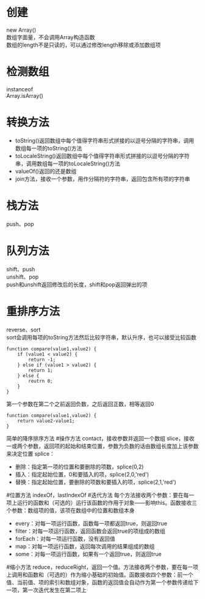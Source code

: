 # 创建

new Array\(\)  
数组字面量，不会调用Array构造函数  
数组的length不是只读的，可以通过修改length移除或添加数组项

# 检测数组

instanceof  
Array.isArray\(\)

# 转换方法

* toString\(\)返回数组中每个值得字符串形式拼接的以逗号分隔的字符串，调用数组每一项的toString\(\)方法
* toLocaleString\(\)返回数组中每个值得字符串形式拼接的以逗号分隔的字符串，调用数组每一项的toLocaleString\(\)方法
* valueOf\(\)返回的还是数组
* join方法，接收一个参数，用作分隔符的字符串，返回包含所有项的字符串

# 栈方法

push、pop

# 队列方法

shift、push  
unshift、pop  
push和unshift返回修改后的长度，shift和pop返回弹出的项

# 重排序方法

reverse、sort  
sort会调用每项的toString方法然后比较字符串，默认升序，也可以接受比较函数
```
function compare(value1,value2) {
    if (value1 < value2) {
        return -1;
    } else if (value1 > value2) {
        return 1;
    } else {
        reutrn 0;
    }
}
```
第一个参数在第二个之前返回负数，之后返回正数，相等返回0
```
function compare(value1,value2) {
    return value2-value1;
}
```
简单的降序排序方法
#操作方法
contact，接收参数并返回一个数组
slice，接收一或两个参数，返回项的起始和结束位置，参数为负数的话由数组长度加上该参数来决定位置
splice：
*    删除：指定第一项的位置和要删除的项数，splice(0,2)
*    插入：指定起始位置，0和要插入的项，splice(2,0,'red')
*    替换：指定起始位置，要删除的项数和要插入的项，splice(2,1,'red')

#位置方法
indexOf，lastIndexOf
#迭代方法
每个方法接收两个参数：要在每一项上运行的函数和（可选的）运行该函数的作用于对象——影响this。函数接收三个参数：数组项的值，该项在数组中的位置和数组本身
*    every：对每一项运行函数，函数每一项都返回true，则返回true
*    filter：对每一项运行函数，返回函数会返回true的项组成的数组
*    forEach：对每一项运行函数，没有返回值
*    map：对每一项运行函数，返回每次调用的结果组成的数组
*    some：对每一项运行函数，如果有一个返回true，则返回true

#缩小方法
reduce，reduceRight，返回一个值。方法接收两个参数，要在每一项上调用和函数和（可选的）作为缩小基础的初始值。函数接收四个参数：前一个值、当前值、项的索引和数组对象，函数的返回值会自动作为第一个参数传递给下一项，第一次迭代发生在第二项上